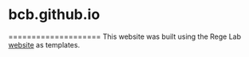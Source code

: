 # bcb.github.io
====================
This website was built using the Rege Lab [website]([http://fraserlab.com/](https://regelab.github.io/publications/)https://regelab.github.io/publications/) as  templates.
